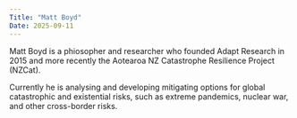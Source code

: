 ```yaml
---
Title: "Matt Boyd"
Date: 2025-09-11
---
```


Matt Boyd is a phiosopher and researcher who founded Adapt Research in 2015 and
more recently the Aotearoa NZ Catastrophe Resilience Project (NZCat).

Currently he is analysing and developing mitigating options for global
catastrophic and existential risks, such as extreme pandemics, nuclear war, and
other cross-border risks.
